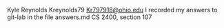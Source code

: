 Kyle Reynolds
Kreynolds79
Kr797918@ohio.edu
I recorded my answers to git-lab in the file answers.md
CS 2400, section 107
